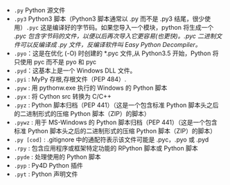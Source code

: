 * `.py` Python 源文件
* `.py3` Python3 脚本（Python3 脚本通常以 .py 而不是 .py3 结尾，很少使用）`.pyc` 这是编译好的字节码。如果您导入一个模块，python 将生成一个 *.pyc 包含字节码的文件，以便以后再次导入它更容易(也更快)。.pyc 二进制文件可以反编译成 .py 文件，反编译软件叫 Easy Python Decompiler。*
* `.pyo`：这是在优化 (-O) 时创建的 *.pyc 文件,从 Python3.5 开始，Python 将只使用 pyc 而不是 pyo 和 pyc
* `.pyd`：这基本上是一个 Windows DLL 文件。
* `.pyi` : MyPy 存根,存根文件（PEP 484）.
* `.pyw` : 用 pythonw.exe 执行的 Windows 的 Python 脚本
* `.pyx` : 将 Cython src 转换为 C/C++
* `.pyz` : Python 脚本归档（PEP 441）（这是一个包含标准 Python 脚本头之后的二进制形式的压缩 Python 脚本（ZIP）的脚本）
* `.pywz` : 用于 MS-Windows 的 Python 脚本归档（PEP 441）（这是一个包含标准 Python 脚本头之后的二进制形式的压缩 Python 脚本（ZIP）的脚本）
* `.py [cod]` : .gitignore 中的通配符表示该文件可能是 .pyc，.pyo 或 .pyd
* `.rpy` : 包含应用程序或框架特定功能的 RPython 脚本或 Python 脚本
* `.pyde` : 处理使用的 Python 脚本
* `.pyp` : Py4D Python 插件
* `.pyt` : Python 声明文件

